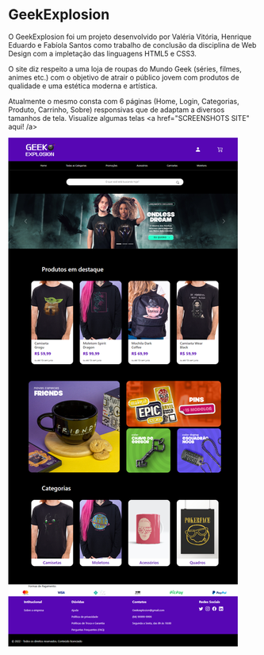 # GeekExplosion
 
 O GeekExplosion foi um projeto desenvolvido por Valéria Vitória, Henrique Eduardo e Fabíola Santos como
 trabalho de conclusão da disciplina de Web Design com a impletação das linguagens HTML5 e CSS3.

O site diz respeito a uma loja de roupas do Mundo Geek (séries, filmes, animes etc.) com o objetivo de 
atrair o público jovem com produtos de qualidade e uma estética moderna e artística.

Atualmente o mesmo consta com 6 páginas (Home, Login, Categorias, Produto, Carrinho, Sobre) responsivas
que de adaptam a diversos tamanhos de tela. Visualize algumas telas <a href="SCREENSHOTS SITE" aqui! /a>

<img src="SCREENSHOTS SITE\127.0.0.1_5501_HOME_index.html.png">
